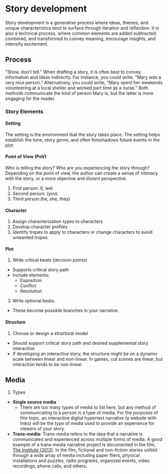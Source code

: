 # Story development

Story development is a generative process where ideas, themes, and unique characteristics tend to surface through iteration and reflection. It is also a technical process, where common elements are added subtracted, combined, and transformed to convey meaning, encourage insights, and intensify excitement.

## Process

"Show, don't tell." When drafting a story, it is often best to convey information and ideas indirectly. For instance, you could write, "Mary was a very nice person." Alternatively, you could write, "Mary spent her weekends volunteering at a local shelter and worked part time as a nurse." Both methods communicate the kind of person Mary is, but the latter is more engaging for the reader.

### Story Elements

#### Setting

The setting is the environment that the story takes place. The setting helps establish the tone, story genre, and often foreshadows future events in the plot.

#### Point of View (PoV)
Who is telling the story? Who are you experiencing the story through? Depending on the point of view, the author can create a sense of intimacy with the story, or a more objective and distant perspective.

1. First person: (I, we)
2. Second person: (you)
3. Third person:(he, she, they)

#### Character

1. Assign characterization types to characters
2. Develop character profiles
3. Identify tropes to apply to characters or change characters to avoid unwanted tropes

#### Plot

1. Write critical beats (decision points)
  - Supports critical story path
  - Include elements:
    - Exposition
    - Conflict
    - Resolution 
3. Write optional beats.
  -  These become possible branches in your narrative.


#### Structure

1. Choose or design a structural model
  - Should support critical story path and desired supplemental story interaction
  - If developing an interactive story, the structure might be on a dynamic scale between linear and non-linear. In games, cut scenes are linear, but interaction tends to be non-linear.

## Media

1. Types
  - **Single source media**
    - There are too many types of media to list here, but any method of communicating to a person is a type of media. For the purposes of this topic, an interactive digital hypertext narrative (a website with links) will be the type of media used to provide an experience for viewers of your story.
  - **Trans-media:** Trans-media refers to the idea that a narrative is communicated and experienced across multiple forms of media. A good example of a trans-media narrative project is documented in the film, [The Institute (2013)](http://www.theinstitutemovie.com). In the film, fictional and non-fiction stories unfold through a wide array of media including paper fliers, physical installations and puzzles, radio programs, organized events, video recordings, phone calls, and others.